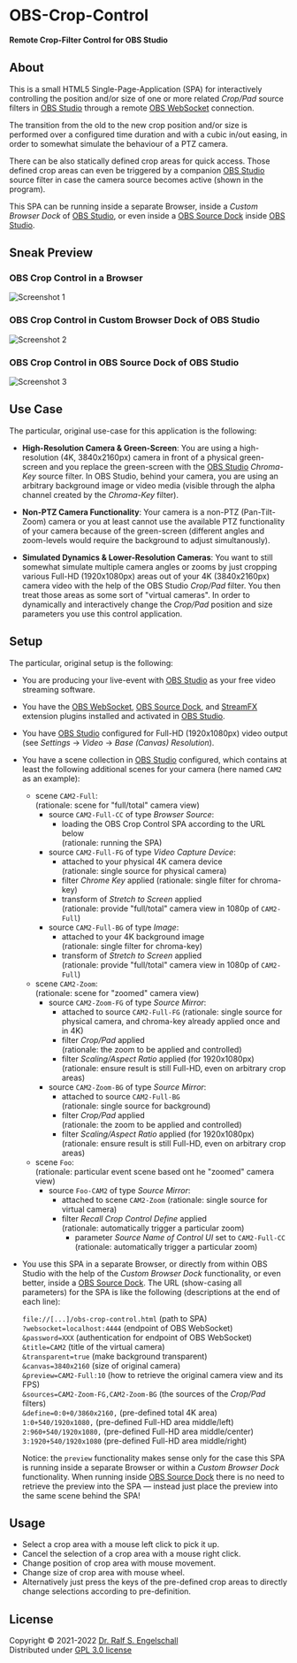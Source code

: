 
OBS-Crop-Control
================

**Remote Crop-Filter Control for OBS Studio**

About
-----

This is a small HTML5 Single-Page-Application (SPA) for interactively
controlling the position and/or size of one or more related *Crop/Pad*
source filters in [OBS Studio](https://obsproject.com) through a remote
[OBS WebSocket](https://github.com/obsproject/obs-websocket) connection.

The transition from the old to the new crop position and/or size is
performed over a configured time duration and with a cubic in/out
easing, in order to somewhat simulate the behaviour of a PTZ camera.

There can be also statically defined crop areas for quick access.
Those defined crop areas can even be triggered by a companion [OBS
Studio](https://obsproject.com) source filter in case the camera source
becomes active (shown in the program).

This SPA can be running inside a separate Browser, inside a *Custom
Browser Dock* of [OBS Studio](https://obsproject.com), or even inside a
[OBS Source Dock](https://github.com/exeldro/obs-source-dock) inside [OBS
Studio](https://obsproject.com).

Sneak Preview
-------------

### OBS Crop Control in a Browser

![Screenshot 1](screenshot-1.png)

### OBS Crop Control in Custom Browser Dock of OBS Studio

![Screenshot 2](screenshot-2.png)

### OBS Crop Control in OBS Source Dock of OBS Studio

![Screenshot 3](screenshot-3.png)

Use Case
--------

The particular, original use-case for this application is the following:

- **High-Resolution Camera & Green-Screen**:
  You are using a high-resolution (4K, 3840x2160px) camera in front of
  a physical green-screen and you replace the green-screen with the
  [OBS Studio](https://obsproject.com) *Chroma-Key* source filter. In
  OBS Studio, behind your camera, you are using an arbitrary background
  image or video media (visible through the alpha channel created by the
  *Chroma-Key* filter).

- **Non-PTZ Camera Functionality**:
  Your camera is a non-PTZ (Pan-Tilt-Zoom) camera or you at least cannot
  use the available PTZ functionality of your camera because of the
  green-screen (different angles and zoom-levels would require the
  background to adjust simultanously).

- **Simulated Dynamics & Lower-Resolution Cameras**:
  You want to still somewhat simulate multiple camera angles or zooms
  by just cropping various Full-HD (1920x1080px) areas out of your 4K
  (3840x2160px) camera video with the help of the OBS Studio *Crop/Pad*
  filter. You then treat those areas as some sort of "virtual cameras".
  In order to dynamically and interactively change the *Crop/Pad*
  position and size parameters you use this control application.

Setup
-----

The particular, original setup is the following:

- You are producing your live-event with
  [OBS Studio](https://obsproject.com) as your free video streaming software.

- You have the [OBS WebSocket](https://github.com/obsproject/obs-websocket),
  [OBS Source Dock](https://github.com/exeldro/obs-source-dock),
  and [StreamFX](https://github.com/Xaymar/obs-StreamFX) extension plugins
  installed and activated in [OBS Studio](https://obsproject.com).

- You have [OBS Studio](https://obsproject.com) configured for Full-HD
  (1920x1080px) video output (see *Settings* &rarr; *Video* &rarr; *Base (Canvas) Resolution*).

- You have a scene collection in [OBS Studio](https://obsproject.com) configured,
  which contains at least the following additional scenes for your camera (here named `CAM2` as an example):

  - scene `CAM2-Full`:<br/>
    (rationale: scene for "full/total" camera view)
      - source `CAM2-Full-CC` of type *Browser Source*:
          - loading the OBS Crop Control SPA according to the URL below<br/>
            (rationale: running the SPA)
      - source `CAM2-Full-FG` of type *Video Capture Device*:
          - attached to your physical 4K camera device<br/>
            (rationale: single source for physical camera)
          - filter *Chrome Key* applied
            (rationale: single filter for chroma-key)
          - transform of *Stretch to Screen* applied<br/>
            (rationale: provide "full/total" camera view in 1080p of `CAM2-Full`)
      - source `CAM2-Full-BG` of type *Image*:
          - attached to your 4K background image<br/>
            (rationale: single filter for chroma-key)
          - transform of *Stretch to Screen* applied<br/>
            (rationale: provide "full/total" camera view in 1080p of `CAM2-Full`)
  - scene `CAM2-Zoom`:<br/>
    (rationale: scene for "zoomed" camera view)
      - source `CAM2-Zoom-FG` of type *Source Mirror*:
          - attached to source `CAM2-Full-FG`
            (rationale: single source for physical camera, and chroma-key already applied once and in 4K)
          - filter *Crop/Pad* applied<br/>
            (rationale: the zoom to be applied and controlled)
          - filter *Scaling/Aspect Ratio* applied (for 1920x1080px)
            (rationale: ensure result is still Full-HD, even on arbitrary crop areas)
      - source `CAM2-Zoom-BG` of type *Source Mirror*:
          - attached to source `CAM2-Full-BG`<br/>
            (rationale: single source for background)
          - filter *Crop/Pad* applied<br/>
            (rationale: the zoom to be applied and controlled)
          - filter *Scaling/Aspect Ratio* applied (for 1920x1080px)<br/>
            (rationale: ensure result is still Full-HD, even on arbitrary crop areas)
  - scene `Foo`:<br/>
    (rationale: particular event scene based ont he "zoomed" camera view)
      - source `Foo-CAM2` of type *Source Mirror*:
          - attached to scene `CAM2-Zoom`
            (rationale: single source for virtual camera)
          - filter *Recall Crop Control Define* applied<br/>
            (rationale: automatically trigger a particular zoom)
              - parameter *Source Name of Control UI* set to `CAM2-Full-CC`<br/>
                (rationale: automatically trigger a particular zoom)

- You use this SPA in a separate Browser, or directly from within OBS Studio
  with the help of the *Custom Browser Dock* functionality,
  or even better, inside a [OBS Source Dock](https://github.com/exeldro/obs-source-dock).
  The URL (show-casing all parameters) for the SPA is like the following
  (descriptions at the end of each line):<br/>

  `file://[...]/obs-crop-control.html` (path to SPA)<br/>
  `?websocket=localhost:4444` (endpoint of OBS WebSocket)<br/>
  `&password=XXX` (authentication for endpoint of OBS WebSocket)<br/>
  `&title=CAM2` (title of the virtual camera)<br/>
  `&transparent=true` (make background transparent)<br/>
  `&canvas=3840x2160` (size of original camera)<br/>
  `&preview=CAM2-Full:10` (how to retrieve the original camera view and its FPS)<br/>
  `&sources=CAM2-Zoom-FG,CAM2-Zoom-BG` (the sources of the *Crop/Pad* filters)<br/>
  `&define=0:0+0/3860x2160,` (pre-defined total 4K area)<br/>
  `1:0+540/1920x1080,` (pre-defined Full-HD area middle/left)<br/>
  `2:960+540/1920x1080,` (pre-defined Full-HD area middle/center)<br/>
  `3:1920+540/1920x1080` (pre-defined Full-HD area middle/right)

  Notice: the `preview` functionality makes sense only for the case
  this SPA is running inside a separate Browser or within a *Custom
  Browser Dock* functionality. When running inside [OBS Source
  Dock](https://github.com/exeldro/obs-source-dock) there is no need
  to retrieve the preview into the SPA &mdash; instead just place the
  preview into the same scene behind the SPA!

Usage
-----

- Select a crop area with a mouse left click to pick it up.
- Cancel the selection of a crop area with a mouse right click.
- Change position of crop area with mouse movement.
- Change size of crop area with mouse wheel.
- Alternatively just press the keys of the pre-defined crop areas
  to directly change selections according to pre-definition.

License
-------

Copyright &copy; 2021-2022 [Dr. Ralf S. Engelschall](http://engelschall.com/)<br/>
Distributed under [GPL 3.0 license](https://spdx.org/licenses/GPL-3.0-only.html)

